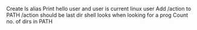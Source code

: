 Create ls alias
Print hello user and user is current linux user
Add /action to PATH /action should be last dir shell looks when looking for a prog
Count no. of dirs in PATH
